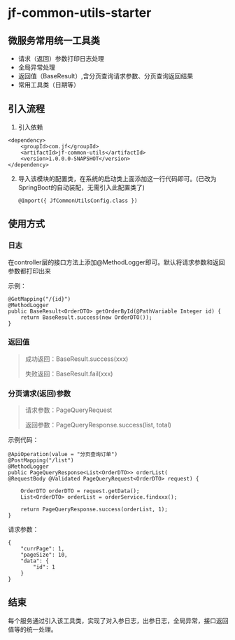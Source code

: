 # jf-common-utils-starter

## 微服务常用统一工具类

- 请求（返回）参数打印日志处理
- 全局异常处理
- 返回值（BaseResult）,含分页查询请求参数、分页查询返回结果
- 常用工具类（日期等）

## 引入流程

1. 引入依赖

```
<dependency>
    <groupId>com.jf</groupId>
    <artifactId>jf-common-utils</artifactId>
    <version>1.0.0.0-SNAPSHOT</version>
</dependency>
```

2. 导入该模块的配置类，在系统的启动类上面添加这一行代码即可。(已改为SpringBoot的自动装配，无需引入此配置类了)

   ```
   @Import({ JfCommonUtilsConfig.class })
   ```

## 使用方式

### 日志

在controller层的接口方法上添加@MethodLogger即可。默认将请求参数和返回参数都打印出来

示例：

```
@GetMapping("/{id}")
@MethodLogger
public BaseResult<OrderDTO> getOrderById(@PathVariable Integer id) {
	return BaseResult.success(new OrderDTO());
}
```

### 返回值

> 成功返回：BaseResult.success(xxx)
>
> 失败返回：BaseResult.fail(xxx)

### 分页请求(返回)参数

> 请求参数：PageQueryRequest<T>
>
> 返回参数：PageQueryResponse.success(list, total)

示例代码：

```
@ApiOperation(value = "分页查询订单")
@PostMapping("/list")
@MethodLogger
public PageQueryResponse<List<OrderDTO>> orderList(
@RequestBody @Validated PageQueryRequest<OrderDTO> request) {

	OrderDTO orderDTO = request.getData();
	List<OrderDTO> orderList = orderService.findxxx();
  
	return PageQueryResponse.success(orderList, 1);
}

```

请求参数：

```
{
    "currPage": 1,
    "pageSize": 10,
    "data": {
        "id": 1
    }
}
```

## 结束

每个服务通过引入该工具类，实现了对入参日志，出参日志，全局异常，接口返回值等的统一处理。
